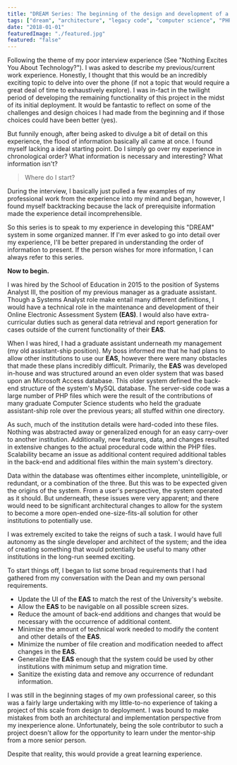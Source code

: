 ```yaml
---
title: "DREAM Series: The beginning of the design and development of a complete new system."
tags: ["dream", "architecture", "legacy code", "computer science", "PHP", "MySQL", "jQuery", "LAMP"]
date: "2018-01-01"
featuredImage: "./featured.jpg"
featured: "false"
--- 
```

Following the theme of my poor interview experience (See "Nothing Excites You About Technology?"). I was asked to describe my previous/current work experience.  Honestly, I thought that this would be an incredibly exciting topic to delve into over the phone (if not a topic that would require a great deal of time to exhaustively explore). I was in-fact in the twilight period of developing the remaining functionality of this project in the midst of its initial deployment. It would be fantastic to reflect on some of the challenges and design choices I had made from the beginning and if those choices could have been better (yes).

But funnily enough, after being asked to divulge a bit of detail on this experience, the flood of information basically all came at once. I found myself lacking a ideal starting point. Do I simply go over my experience in chronological order? What information is necessary and interesting? What information isn't?

> Where do I start?

During the interview, I basically just pulled a few examples of my professional work from the experience into my mind and began, however, I found myself backtracking because the lack of prerequisite information made the experience detail incomprehensible. 

So this series is to speak to my experience in developing this "DREAM" system in some organized manner. If I'm ever asked to go into detail over my experience, I'll be better prepared in understanding the order of information to present. If the person wishes for more information, I can always refer to this series.

**Now to begin.**

I was hired by the School of Education in 2015 to the position of Systems Analyst III, the position of my previous manager as a graduate assistant. Though a Systems Analyst role make entail many different definitions, I would have a technical role in the maintenance and development of their Online Electronic Assessment System **(EAS)**. I would also have extra-curricular duties such as general data retrieval and report generation for cases outside of the current functionality of their **EAS**. 

When I was hired, I had a graduate assistant underneath my management (my old assistant-ship position). My boss informed me that he had plans to allow other institutions to use our **EAS**, however there were many obstacles that made these plans incredibly difficult. Primarily, the **EAS** was developed in-house and was structured around an even older system that was based upon an Microsoft Access database. This older system defined the back-end structure of the system's MySQL database. The server-side code was a large number of PHP files which were the result of the contributions of many graduate Computer Science students who held the graduate assistant-ship role over the previous years; all stuffed within one directory.

As such, much of the institution details were hard-coded into these files. Nothing was abstracted away or generalized enough for an easy carry-over to another institution. Additionally, new features, data, and changes resulted in extensive changes to the actual procedural code within the PHP files. Scalability became an issue as additional content required additional tables in the back-end and additional files within the main system's directory.

Data within the database was oftentimes either incomplete, unintelligible, or redundant, or a combination of the three. But this was to be expected given the origins of the system. From a user's perspective, the system operated as it should. But underneath, these issues were very apparent; and there would need to be significant architectural changes to allow for the system to become a more open-ended one-size-fits-all solution for other institutions to potentially use.

I was extremely excited to take the reigns of such a task. I would have full autonomy as the single developer and architect of the system; and the idea of creating something that would potentially be useful to many other institutions in the long-run seemed exciting. 

To start things off, I began to list some broad requirements that I had gathered from my conversation with the Dean and my own personal requirements.

- Update the UI of the **EAS** to match the rest of the University's website.
- Allow the **EAS** to be navigable on all possible screen sizes.
- Reduce the amount of back-end additions and changes that would be necessary with the occurrence of additional content. 
- Minimize the amount of technical work needed to modify the content and other details of the **EAS**.
- Minimize the number of file creation and modification needed to affect changes in the **EAS**.
- Generalize the **EAS** enough that the system could be used by other institutions with minimum setup and migration time.
- Sanitize the existing data and remove any occurrence of redundant information. 

I was still in the beginning stages of my own professional career, so this was a fairly large undertaking with my little-to-no experience of taking a project of this scale from design to deployment. I was bound to make mistakes from both an architectural and implementation perspective from my inexperience alone. Unfortunately, being the sole contributor to such a project doesn't allow for the opportunity to learn under the mentor-ship from a more senior person. 

Despite that reality, this would provide a great learning experience.
<!--stackedit_data:
eyJoaXN0b3J5IjpbLTk4ODcwNjkwNCwtOTQwODI2MjQ0LDczMD
k5ODExNl19
-->